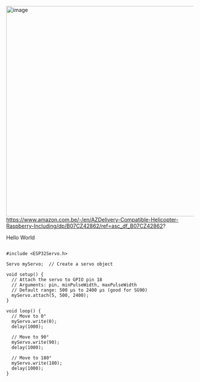 
[<img width="1197" height="565" alt="image" src="https://github.com/user-attachments/assets/2dc8fc66-fd75-45ca-bbca-09b151e39a51" />](https://www.amazon.com.be/-/en/AZDelivery-Compatible-Helicopter-Raspberry-Including/dp/B07CZ42862/ref=asc_df_B07CZ42862?)
https://www.amazon.com.be/-/en/AZDelivery-Compatible-Helicopter-Raspberry-Including/dp/B07CZ42862/ref=asc_df_B07CZ42862?


Hello World
```

#include <ESP32Servo.h>

Servo myServo;  // Create a servo object

void setup() {
  // Attach the servo to GPIO pin 18
  // Arguments: pin, minPulseWidth, maxPulseWidth
  // Default range: 500 µs to 2400 µs (good for SG90)
  myServo.attach(5, 500, 2400);
}

void loop() {
  // Move to 0°
  myServo.write(0);
  delay(1000);

  // Move to 90°
  myServo.write(90);
  delay(1000);

  // Move to 180°
  myServo.write(180);
  delay(1000);
}
```
